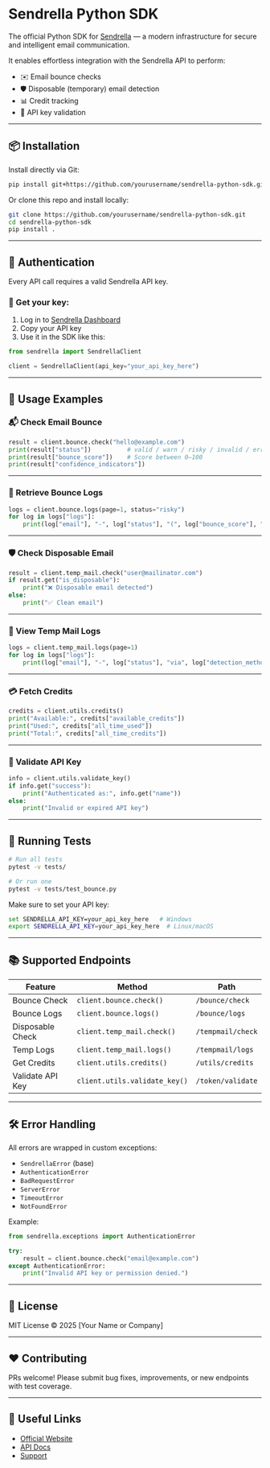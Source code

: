 # Sendrella Python SDK

The official Python SDK for [Sendrella](https://sendrella.com) — a modern infrastructure for secure and intelligent email communication.

It enables effortless integration with the Sendrella API to perform:

- ✉️ Email bounce checks  
- 🛡️ Disposable (temporary) email detection  
- 📊 Credit tracking  
- 🔐 API key validation  

---

## 📦 Installation

Install directly via Git:

```bash
pip install git+https://github.com/yourusername/sendrella-python-sdk.git
```

Or clone this repo and install locally:

```bash
git clone https://github.com/yourusername/sendrella-python-sdk.git
cd sendrella-python-sdk
pip install .
```

---

## 🔑 Authentication

Every API call requires a valid Sendrella API key.

### 🔐 Get your key:
1. Log in to [Sendrella Dashboard](https://sendrella.com/dashboard)
2. Copy your API key
3. Use it in the SDK like this:

```python
from sendrella import SendrellaClient

client = SendrellaClient(api_key="your_api_key_here")
```

---

## 🚀 Usage Examples

### 📬 Check Email Bounce

```python
result = client.bounce.check("hello@example.com")
print(result["status"])          # valid / warn / risky / invalid / error
print(result["bounce_score"])    # Score between 0–100
print(result["confidence_indicators"])
```

---

### 📑 Retrieve Bounce Logs

```python
logs = client.bounce.logs(page=1, status="risky")
for log in logs["logs"]:
    print(log["email"], "-", log["status"], "(", log["bounce_score"], ")")
```

---

### 🛡️ Check Disposable Email

```python
result = client.temp_mail.check("user@mailinator.com")
if result.get("is_disposable"):
    print("❌ Disposable email detected")
else:
    print("✅ Clean email")
```

---

### 📂 View Temp Mail Logs

```python
logs = client.temp_mail.logs(page=1)
for log in logs["logs"]:
    print(log["email"], "-", log["status"], "via", log["detection_method"])
```

---

### 💳 Fetch Credits

```python
credits = client.utils.credits()
print("Available:", credits["available_credits"])
print("Used:", credits["all_time_used"])
print("Total:", credits["all_time_credits"])
```

---

### 🔐 Validate API Key

```python
info = client.utils.validate_key()
if info.get("success"):
    print("Authenticated as:", info.get("name"))
else:
    print("Invalid or expired API key")
```

---

## 🧪 Running Tests

```bash
# Run all tests
pytest -v tests/

# Or run one
pytest -v tests/test_bounce.py
```

Make sure to set your API key:

```bash
set SENDRELLA_API_KEY=your_api_key_here   # Windows
export SENDRELLA_API_KEY=your_api_key_here  # Linux/macOS
```

---

## 📚 Supported Endpoints

| Feature           | Method                      | Path                        |
|------------------|-----------------------------|-----------------------------|
| Bounce Check      | `client.bounce.check()`     | `/bounce/check`             |
| Bounce Logs       | `client.bounce.logs()`      | `/bounce/logs`              |
| Disposable Check  | `client.temp_mail.check()`  | `/tempmail/check`           |
| Temp Logs         | `client.temp_mail.logs()`   | `/tempmail/logs`            |
| Get Credits       | `client.utils.credits()`    | `/utils/credits`            |
| Validate API Key  | `client.utils.validate_key()`| `/token/validate`           |

---

## 🛠️ Error Handling

All errors are wrapped in custom exceptions:

- `SendrellaError` (base)
- `AuthenticationError`
- `BadRequestError`
- `ServerError`
- `TimeoutError`
- `NotFoundError`

Example:

```python
from sendrella.exceptions import AuthenticationError

try:
    result = client.bounce.check("email@example.com")
except AuthenticationError:
    print("Invalid API key or permission denied.")
```

---

## 📄 License

MIT License © 2025 [Your Name or Company]

---

## ❤️ Contributing

PRs welcome! Please submit bug fixes, improvements, or new endpoints with test coverage.

---

## 🔗 Useful Links

- [Official Website](https://sendrella.com)
- [API Docs](https://swagger.sendrella.com)
- [Support](https://sendrella.com/contact)

